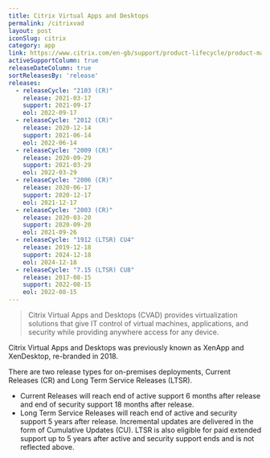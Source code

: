 ```yaml
---
title: Citrix Virtual Apps and Desktops
permalink: /citrixvad
layout: post
iconSlug: citrix
category: app
link: https://www.citrix.com/en-gb/support/product-lifecycle/product-matrix.html
activeSupportColumn: true
releaseDateColumn: true
sortReleasesBy: 'release'
releases:
  - releaseCycle: "2103 (CR)"
    release: 2021-03-17
    support: 2021-09-17
    eol: 2022-09-17
  - releaseCycle: "2012 (CR)"
    release: 2020-12-14
    support: 2021-06-14
    eol: 2022-06-14
  - releaseCycle: "2009 (CR)"
    release: 2020-09-29
    support: 2021-03-29
    eol: 2022-03-29
  - releaseCycle: "2006 (CR)"
    release: 2020-06-17
    support: 2020-12-17
    eol: 2021-12-17
  - releaseCycle: "2003 (CR)"
    release: 2020-03-20
    support: 2020-09-20
    eol: 2021-09-26
  - releaseCycle: "1912 (LTSR) CU4"
    release: 2019-12-18
    support: 2024-12-18
    eol: 2024-12-18
  - releaseCycle: "7.15 (LTSR) CU8"
    release: 2017-08-15
    support: 2022-08-15
    eol: 2022-08-15
---
```


> Citrix Virtual Apps and Desktops (CVAD) provides virtualization solutions that give IT control of virtual machines, applications, and security while providing anywhere access for any device.

Citrix Virtual Apps and Desktops was previously known as XenApp and XenDesktop, re-branded in 2018.

There are two release types for on-premises deployments, Current Releases (CR) and Long Term Service Releases (LTSR).  
* Current Releases will reach end of active support 6 months after release and end of security support 18 months after release.
* Long Term Service Releases will reach end of active and security support 5 years after release. Incremental updates are delivered in the form of Cumulative Updates (CU). LTSR is also eligible for paid extended support up to 5 years after active and security support ends and is not reflected above.